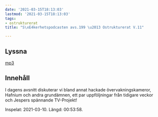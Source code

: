 ```yaml
---
date: '2021-03-15T18:13:03'
lastmod: '2021-03-15T18:13:03'
tags:
- ostrukturerat
title: "S\xE4kerhetspodcasten avs.199 \u2013 Ostrukturerat V.11"

---
```

## Lyssna

[mp3](https://traffic.libsyn.com/secure/sakerhetspodcasten/2021-03-10_Sakerhetspodcasten_ostrukt.mp3)

## Innehåll

I dagens avsnitt diskuterar vi bland annat hackade övervakningskameror, Hafnium och
andra grundämnen, ett par uppföljningar från tidigare veckor och Jespers spännande TV-Projekt!

Inspelat: 2021-03-10. Längd: 00:53:58.

